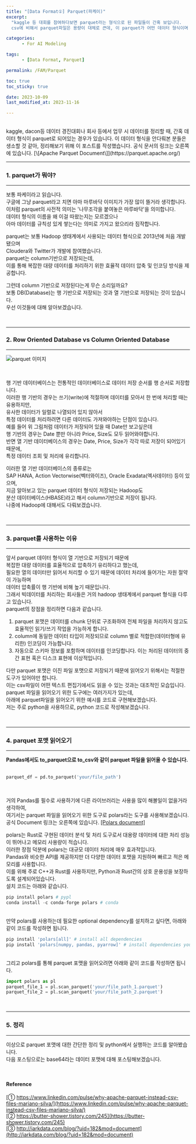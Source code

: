 ```yaml
---
title: "[Data Format①] Parquet(파케이)"
excerpt:
  "kaggle 등 대회를 참여하다보면 parquet라는 형식으로 된 파일들이 간혹 보입니다.
  csv에 비해서 parquet파일은 용량이 대체로 큰데, 이 parquet가 어떤 데이터 형식이며 어떤 경우에 사용이 되는지 알아보겠습니다."

categories:
      - For AI Modeling

tags:
      - [Data Format, Parquet]

permalink: /FAM/Parquet

toc: true
toc_sticky: true

date: 2023-10-09 
last_modified_at: 2023-11-16

---
```


<br>
kaggle, dacon등 데이터 경진대회나 회사 등에서 업무 시 데이터를 정리할 때,  
간혹 데이터 형식이 parquet로 되어있는 경우가 있습니다.  
이 데이터 형식을 안다뤄본 분들은 생소할 것 같아, 정리해보기 위해 이 포스트를 작성했습니다.  
공식 문서의 링크는 오른쪽에 있습니다. [\[Apache Parquet Document\]](https://parquet.apache.org/)

<br>

---
### 1. parquet가 뭐야?
---

보통 파케이라고 읽습니다.  
구글에 그냥 parquet라고 치면 아마 마루바닥 이미지가 가장 많이 뜰거라 생각합니다.  
이처럼 parquet의 사전적 의미는 '나무조각을 붙여놓은 마루바닥'을 의미합니다.  
데이터 형식의 이름을 왜 이걸 따왔는지는 모르겠으나  
아마 데이터를 규칙성 있게 쌓는다는 의미로 가지고 왔으리라 짐작합니다.  

parquet는 보통 Hadoop 생태계에서 사용되는 데이터 형식으로 2013년에 처음 개발됐으며  
Cloudera와 Twitter가 개발에 참여했습니다.  
parquet는 column기반으로 저장되는데,  
이를 통해 복잡한 대량 데이터를 처리하기 위한 효율적 데이터 압축 및 인코딩 방식을 제공합니다.  

그런데 column 기반으로 저장된다는게 무슨 소리일까요?  
보통 DB(Database)는 행 기반으로 저장되는 것과 열 기반으로 저장되는 것이 있습니다.  
우선 이것들에 대해 알아보겠습니다.  

<br>

---
### 2. Row Oriented Database vs Column Oriented Database
---

![parquet 이미지](https://github.com/hoon-bari/DACON_Medicine/assets/121400054/4862b5e9-23c9-4e91-aa06-70551bb69c29)


<br>

행 기반 데이터베이스는 전통적인 데이터베이스로 데이터 저장 순서를 행 순서로 저장합니다.  
이러한 행 기반의 경우는 쓰기(write)에 적절하며 데이터를 모아서 한 번에 처리할 때는 유용하지만,  
유사한 데이터가 일렬로 나열되어 있지 않아서   
특정 데이터를 처리하려면 다른 데이터도 가져와야하는 단점이 있습니다.  
예를 들어 위 그림처럼 데이터가 저장되어 있을 때 Date만 보고싶은데  
행 기반의 경우는 Date 뿐만 아니라 Price, Size도 모두 읽어와야합니다.   
반면 열 기반 데이터베이스의 경우는 Date, Price, Size가 각각 따로 저장이 되어있기 때문에,  
특정 데이터 조회 및 처리에 유리합니다.  

이러한 열 기반 데이터베이스의 종류로는  
SAP HANA, Action Vectorwise(벡터와이즈), Oracle Exadata(엑사데이터) 등이 있으며,   
지금 알아보고 있는 parquet 데이터 형식이 저장되는 Hadoop도  
분산 데이터베이스(HBASE)라고 해서 column기반으로 저장이 됩니다.    
나중에 Hadoop에 대해서도 다뤄보겠습니다.  

<br>

---
### 3. parquet를 사용하는 이유
---

앞서 parquet 데이터 형식이 열 기반으로 저장되기 때문에   
복잡한 대량 데이터를 효율적으로 압축하기 유리하다고 했는데,  
필요한 열의 데이터만 읽어서 처리할 수 있기 때문에 데이터 처리에 들어가는 자원 절약이 가능하며  
데이터 압축률이 행 기반에 비해 높기 때문입니다.  
그래서 빅데이터를 처리하는 회사들은 거의 hadoop 생태계에서 parquet 형식을 다루고 있습니다.  
parquet의 장점을 정리하면 다음과 같습니다.

1.  parquet 포맷은 데이터를 chunk 단위로 구조화하여 전체 파일을 처리하지 않고도 효율적인 읽기/쓰기 작업을 가능하게 합니다.
2.  column에 동일한 데이터 타입이 저장되므로 column 별로 적합한(데이터형에 유리한) 인코딩이 가능합니다.
3.  자동으로 스키마 정보를 포함하며 데이터를 인코딩합니다. 이는 처리된 데이터의 중간 표현 혹은 디스크 표현에 이상적입니다.

다만 parquet 포맷은 이진 파일 포맷으로 저장되기 때문에 
읽어오기 위해서는 적절한 도구가 있어야만 합니다.  
이는 csv파일이 어떤 텍스트 편집기에서도 읽을 수 있는 것과는 대조적인 모습입니다.  
parquet 파일을 읽어오기 위한 도구에는 여러가지가 있는데,  
아래에 parquet파일을 읽어오기 위한 예시를 코드로 구현해보겠습니다.  
저는 주로 python을 사용하므로, python 코드로 작성해보겠습니다.

<br>

---
### 4. parquet 포맷 읽어오기
---
**Pandas에서도 to_parquet으로 to_csv와 같이 parquet 파일을 읽어올 수 있습니다.**  
<br>

```Python
parquet_df = pd.to_parquet('your/file_path')
```

<br>

거의 Pandas를 필수로 사용하기에 다른 라이브러리는 사용을 많이 해볼일이 없을거라 생각하여,  
여기서는 parquet 파일을 읽어오기 위한 도구로 polars라는 도구를 사용해보겠습니다.  
공식 Document 링크는 오른쪽에 있습니다. [\[Polars document\]](https://www.pola.rs/)

polars는 Rust로 구현된 데이터 분석 및 처리 도구로서 대용량 데이터에 대한 처리 성능이 뛰어나고 메모리 사용량이 적습니다.  
이러한 장점 덕분에 polars는 대규모 데이터 처리에 매우 효과적입니다.  
Pandas와 비슷한 API를 제공하지만 더 다양한 데이터 포맷을 지원하며 빠르고 적은 메모리를 사용합니다.  
이를 위해 주로 C++과 Rust를 사용하지만, Python과 Rust간의 상호 운용성을 보장하도록 설계되어있습니다.  
설치 코드는 아래와 같습니다.

```python
pip install polars # pypl
conda install -c conda-forge polars # conda
```

<br>
만약 polars를 사용하는데 필요한 optional dependency를 설치하고 싶다면, 아래와 같이 코드를 작성하면 됩니다.

```python
pip install 'polars[all]' # install all dependencies
pip install 'polars[numpy, pandas, pyarrow]' # install dependencies you need
```

<br>
그리고 polars를 통해 parquet 포맷을 읽어오려면 아래와 같이 코드를 작성하면 됩니다.

```python
import polars as pl
parquet_file_1 = pl.scan_parquet('your/file_path_1.parquet')
parquet_file_2 = pl.scan_parquet('your/file_path_2.parquet')
```

<br>

---
### 5. 정리
---

이상으로 parquet 포맷에 대한 간단한 정리 및 python에서 실행하는 코드를 알아봤습니다.  
다음 포스팅으로는 base64라는 데이터 포맷에 대해 포스팅해보겠습니다.

<br>

#### Reference

[① https://www.linkedin.com/pulse/why-apache-parquet-instead-csv-files-mariano-silva/](https://www.linkedin.com/pulse/why-apache-parquet-instead-csv-files-mariano-silva/)  
[② https://butter-shower.tistory.com/245](https://butter-shower.tistory.com/245)  
[③ http://iarkdata.com/blog/?uid=182&mod=document](http://iarkdata.com/blog/?uid=182&mod=document)
